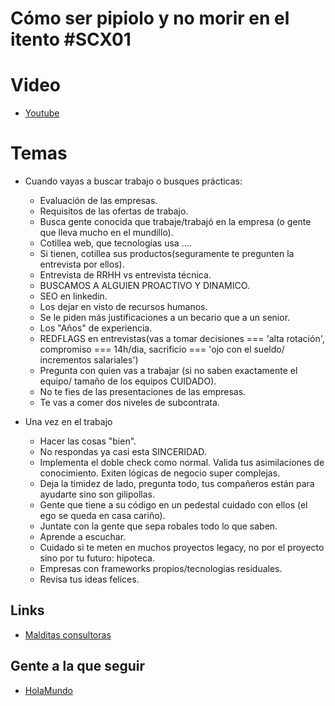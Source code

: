 # Cómo ser pipiolo y no morir en el itento #SCX01
# Video

* [Youtube](https://www.youtube.com/watch?v=y7S-DPsennI&feature=youtu.be)

# Temas
* Cuando vayas a buscar trabajo o busques prácticas:
  * Evaluación de las empresas.
  * Requisitos de las ofertas de trabajo.
  * Busca gente conocida que trabaje/trabajó en la empresa (o gente que lleva mucho en el mundillo).
  * Cotillea web, que tecnologías usa .... 
  * Si tienen, cotillea sus productos(seguramente te pregunten la entrevista por ellos).
  * Entrevista de RRHH vs entrevista técnica.
  * BUSCAMOS A ALGUIEN PROACTIVO Y DINAMICO.
  * SEO en linkedin.
  * Los dejar en visto de recursos humanos.
  * Se le piden más justificaciones a un becario que a un senior.
  * Los "Años" de experiencia.
  * REDFLAGS en entrevistas(vas a tomar decisiones === 'alta rotación', compromiso === 14h/dia, sacrificio === 'ojo con el sueldo/ incrementos salariales')
  * Pregunta con quien vas a trabajar (si no saben exactamente el equipo/ tamaño de los equipos CUIDADO).
  * No te fies de las presentaciones de las empresas.
  * Te vas a comer dos niveles de subcontrata.

* Una vez en el trabajo
  * Hacer las cosas "bien".
  * No respondas ya casi esta SINCERIDAD.
  * Implementa el doble check como normal. Valida tus asimilaciones de conocimiento. Exiten lógicas de negocio super complejas.
  * Deja la timidez de lado, pregunta todo, tus compañeros están para ayudarte sino son gilipollas.
  * Gente que tiene a su código en un pedestal cuidado con ellos (el ego se queda en casa cariño).
  * Juntate con la gente que sepa robales todo lo que saben.
  * Aprende a escuchar.
  * Cuidado si te meten en muchos proyectos legacy, no por el proyecto sino por tu futuro: hipoteca.
  * Empresas con frameworks propios/tecnologias residuales.
  * Revisa tus ideas felices.

## Links 
* [Malditas consultoras](https://malditasconsultoras.com/)

## Gente a la que seguir
* [HolaMundo](https://www.youtube.com/c/HolaMundoDev)